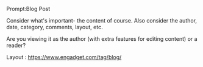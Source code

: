 Prompt:Blog Post

Consider what's important- the content of course. Also consider the author, date, category, comments, layout, etc.

Are you viewing it as the author (with extra features for editing content) or a reader?

Layout :
https://www.engadget.com/tag/blog/
